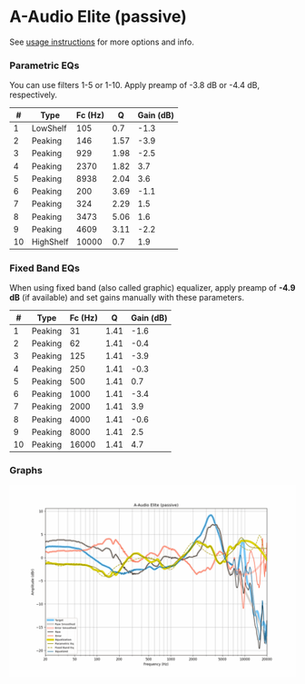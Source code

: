 # A-Audio Elite (passive)
See [usage instructions](https://github.com/jaakkopasanen/AutoEq#usage) for more options and info.

### Parametric EQs
You can use filters 1-5 or 1-10. Apply preamp of -3.8 dB or -4.4 dB, respectively.

|   # | Type      |   Fc (Hz) |    Q |   Gain (dB) |
|-----|-----------|-----------|------|-------------|
|   1 | LowShelf  |       105 | 0.7  |        -1.3 |
|   2 | Peaking   |       146 | 1.57 |        -3.9 |
|   3 | Peaking   |       929 | 1.98 |        -2.5 |
|   4 | Peaking   |      2370 | 1.82 |         3.7 |
|   5 | Peaking   |      8938 | 2.04 |         3.6 |
|   6 | Peaking   |       200 | 3.69 |        -1.1 |
|   7 | Peaking   |       324 | 2.29 |         1.5 |
|   8 | Peaking   |      3473 | 5.06 |         1.6 |
|   9 | Peaking   |      4609 | 3.11 |        -2.2 |
|  10 | HighShelf |     10000 | 0.7  |         1.9 |

### Fixed Band EQs
When using fixed band (also called graphic) equalizer, apply preamp of **-4.9 dB** (if available) and set gains manually with these parameters.

|   # | Type    |   Fc (Hz) |    Q |   Gain (dB) |
|-----|---------|-----------|------|-------------|
|   1 | Peaking |        31 | 1.41 |        -1.6 |
|   2 | Peaking |        62 | 1.41 |        -0.4 |
|   3 | Peaking |       125 | 1.41 |        -3.9 |
|   4 | Peaking |       250 | 1.41 |        -0.3 |
|   5 | Peaking |       500 | 1.41 |         0.7 |
|   6 | Peaking |      1000 | 1.41 |        -3.4 |
|   7 | Peaking |      2000 | 1.41 |         3.9 |
|   8 | Peaking |      4000 | 1.41 |        -0.6 |
|   9 | Peaking |      8000 | 1.41 |         2.5 |
|  10 | Peaking |     16000 | 1.41 |         4.7 |

### Graphs
![](./A-Audio%20Elite%20(passive).png)
